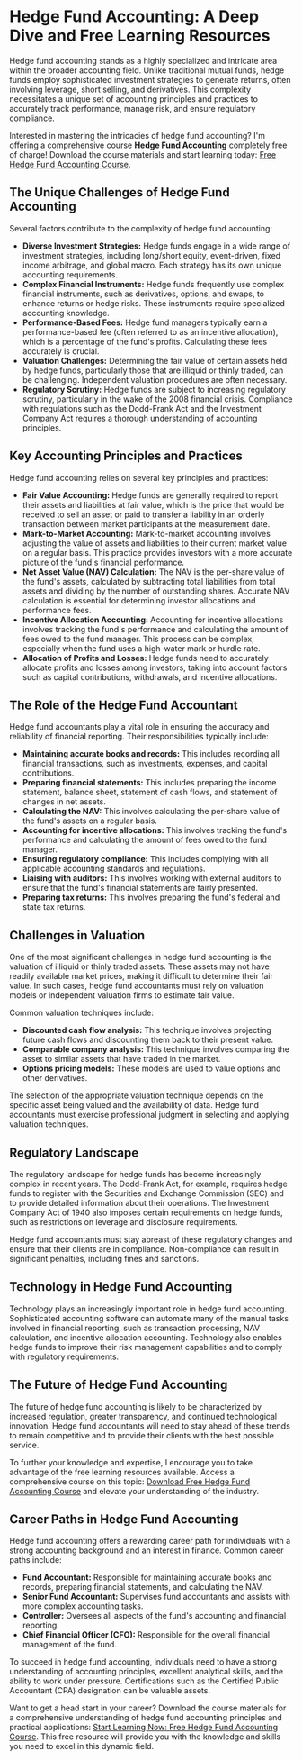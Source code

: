 # Hedge Fund Accounting: A Deep Dive and Free Learning Resources

Hedge fund accounting stands as a highly specialized and intricate area within the broader accounting field. Unlike traditional mutual funds, hedge funds employ sophisticated investment strategies to generate returns, often involving leverage, short selling, and derivatives. This complexity necessitates a unique set of accounting principles and practices to accurately track performance, manage risk, and ensure regulatory compliance.

Interested in mastering the intricacies of hedge fund accounting? I'm offering a comprehensive course **Hedge Fund Accounting** completely free of charge!  Download the course materials and start learning today: [Free Hedge Fund Accounting Course](https://udemywork.com/hedge-fund-accounting).

## The Unique Challenges of Hedge Fund Accounting

Several factors contribute to the complexity of hedge fund accounting:

*   **Diverse Investment Strategies:** Hedge funds engage in a wide range of investment strategies, including long/short equity, event-driven, fixed income arbitrage, and global macro. Each strategy has its own unique accounting requirements.
*   **Complex Financial Instruments:** Hedge funds frequently use complex financial instruments, such as derivatives, options, and swaps, to enhance returns or hedge risks. These instruments require specialized accounting knowledge.
*   **Performance-Based Fees:** Hedge fund managers typically earn a performance-based fee (often referred to as an incentive allocation), which is a percentage of the fund's profits. Calculating these fees accurately is crucial.
*   **Valuation Challenges:** Determining the fair value of certain assets held by hedge funds, particularly those that are illiquid or thinly traded, can be challenging. Independent valuation procedures are often necessary.
*   **Regulatory Scrutiny:** Hedge funds are subject to increasing regulatory scrutiny, particularly in the wake of the 2008 financial crisis. Compliance with regulations such as the Dodd-Frank Act and the Investment Company Act requires a thorough understanding of accounting principles.

## Key Accounting Principles and Practices

Hedge fund accounting relies on several key principles and practices:

*   **Fair Value Accounting:** Hedge funds are generally required to report their assets and liabilities at fair value, which is the price that would be received to sell an asset or paid to transfer a liability in an orderly transaction between market participants at the measurement date.
*   **Mark-to-Market Accounting:** Mark-to-market accounting involves adjusting the value of assets and liabilities to their current market value on a regular basis. This practice provides investors with a more accurate picture of the fund's financial performance.
*   **Net Asset Value (NAV) Calculation:** The NAV is the per-share value of the fund's assets, calculated by subtracting total liabilities from total assets and dividing by the number of outstanding shares. Accurate NAV calculation is essential for determining investor allocations and performance fees.
*   **Incentive Allocation Accounting:** Accounting for incentive allocations involves tracking the fund's performance and calculating the amount of fees owed to the fund manager. This process can be complex, especially when the fund uses a high-water mark or hurdle rate.
*   **Allocation of Profits and Losses:** Hedge funds need to accurately allocate profits and losses among investors, taking into account factors such as capital contributions, withdrawals, and incentive allocations.

## The Role of the Hedge Fund Accountant

Hedge fund accountants play a vital role in ensuring the accuracy and reliability of financial reporting. Their responsibilities typically include:

*   **Maintaining accurate books and records:** This includes recording all financial transactions, such as investments, expenses, and capital contributions.
*   **Preparing financial statements:** This includes preparing the income statement, balance sheet, statement of cash flows, and statement of changes in net assets.
*   **Calculating the NAV:** This involves calculating the per-share value of the fund's assets on a regular basis.
*   **Accounting for incentive allocations:** This involves tracking the fund's performance and calculating the amount of fees owed to the fund manager.
*   **Ensuring regulatory compliance:** This includes complying with all applicable accounting standards and regulations.
*   **Liaising with auditors:** This involves working with external auditors to ensure that the fund's financial statements are fairly presented.
*   **Preparing tax returns:** This involves preparing the fund's federal and state tax returns.

## Challenges in Valuation

One of the most significant challenges in hedge fund accounting is the valuation of illiquid or thinly traded assets. These assets may not have readily available market prices, making it difficult to determine their fair value. In such cases, hedge fund accountants must rely on valuation models or independent valuation firms to estimate fair value.

Common valuation techniques include:

*   **Discounted cash flow analysis:** This technique involves projecting future cash flows and discounting them back to their present value.
*   **Comparable company analysis:** This technique involves comparing the asset to similar assets that have traded in the market.
*   **Options pricing models:** These models are used to value options and other derivatives.

The selection of the appropriate valuation technique depends on the specific asset being valued and the availability of data. Hedge fund accountants must exercise professional judgment in selecting and applying valuation techniques.

## Regulatory Landscape

The regulatory landscape for hedge funds has become increasingly complex in recent years. The Dodd-Frank Act, for example, requires hedge funds to register with the Securities and Exchange Commission (SEC) and to provide detailed information about their operations. The Investment Company Act of 1940 also imposes certain requirements on hedge funds, such as restrictions on leverage and disclosure requirements.

Hedge fund accountants must stay abreast of these regulatory changes and ensure that their clients are in compliance. Non-compliance can result in significant penalties, including fines and sanctions.

## Technology in Hedge Fund Accounting

Technology plays an increasingly important role in hedge fund accounting. Sophisticated accounting software can automate many of the manual tasks involved in financial reporting, such as transaction processing, NAV calculation, and incentive allocation accounting. Technology also enables hedge funds to improve their risk management capabilities and to comply with regulatory requirements.

## The Future of Hedge Fund Accounting

The future of hedge fund accounting is likely to be characterized by increased regulation, greater transparency, and continued technological innovation. Hedge fund accountants will need to stay ahead of these trends to remain competitive and to provide their clients with the best possible service.

To further your knowledge and expertise, I encourage you to take advantage of the free learning resources available.  Access a comprehensive course on this topic: [Download Free Hedge Fund Accounting Course](https://udemywork.com/hedge-fund-accounting) and elevate your understanding of the industry.

## Career Paths in Hedge Fund Accounting

Hedge fund accounting offers a rewarding career path for individuals with a strong accounting background and an interest in finance. Common career paths include:

*   **Fund Accountant:** Responsible for maintaining accurate books and records, preparing financial statements, and calculating the NAV.
*   **Senior Fund Accountant:** Supervises fund accountants and assists with more complex accounting tasks.
*   **Controller:** Oversees all aspects of the fund's accounting and financial reporting.
*   **Chief Financial Officer (CFO):** Responsible for the overall financial management of the fund.

To succeed in hedge fund accounting, individuals need to have a strong understanding of accounting principles, excellent analytical skills, and the ability to work under pressure. Certifications such as the Certified Public Accountant (CPA) designation can be valuable assets.

Want to get a head start in your career? Download the course materials for a comprehensive understanding of hedge fund accounting principles and practical applications: [Start Learning Now: Free Hedge Fund Accounting Course](https://udemywork.com/hedge-fund-accounting). This free resource will provide you with the knowledge and skills you need to excel in this dynamic field.
